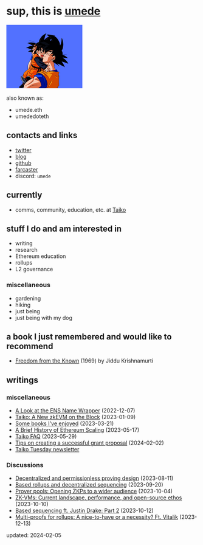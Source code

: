# sup, this is <ins>umede</ins>

<img src="./Untitled design (5) - Copy.png" alt="goku">

also known as:
- umede.eth
- umededoteth

## contacts and links

- [twitter](https://twitter.com/umededoteth)
- [blog](https://mirror.xyz/umede.eth)
- [github](https://github.com/umededoteth/)
- [farcaster](https://warpcast.com/umede.eth)
- discord: `umede`

## currently

- comms, community, education, etc. at [Taiko](https://taiko.xyz/)

## stuff I do and am interested in

- writing
- research
- Ethereum education
- rollups
- L2 governance

### miscellaneous

- gardening
- hiking
- just being
- just being with my dog

## a book I just remembered and would like to recommend

- [Freedom from the Known](https://www.goodreads.com/book/show/143877.Freedom_from_the_Known?from_search=true&from_srp=true&qid=o8tHvlfqCn&rank=1) (1969) by Jiddu Krishnamurti

## writings

### miscellaneous

- [A Look at the ENS Name Wrapper](https://mirror.xyz/umede.eth/sTO6Lu78GWMoS3wj7zUvqKdByKocjMWwz6RCoyCow6o) (2022-12-07)
- [Taiko: A New zkEVM on the Block](https://mirror.xyz/umede.eth/gDuDNng_xHcGFOLZb9-JogcU3d2Em4l9dp32Om3YHjc) (2023-01-09)
- [Some books I've enjoyed](https://mirror.xyz/umede.eth/or_tHFGRpznkR9vZq5pY1m40pQ2c4ktVuA7WjqNkqXg) (2023-03-21)
- [A Brief History of Ethereum Scaling](https://mirror.xyz/umede.eth/zo2_6TU4dNvhN9R45Dp7qf13e6H8kAzm0yFSEzSX5eE) (2023-05-17)
- [Taiko FAQ](https://mirror.xyz/umede.eth/FCZO6v3MkHgL0G3CZaDLlVjsy5cZ6qjeZe7NpLmv5pc) (2023-05-29)
- [Tips on creating a successful grant proposal](https://mirror.xyz/umede.eth/UBTmDDIitby0TpDGJk0qZu15d4gz4Vk-BKOtneHNTw0) (2024-02-02)
- [Taiko Tuesday newsletter](https://umede.substack.com/)

### Discussions

- [Decentralized and permissionless proving design](https://youtu.be/Tc3nYpi4bsQ?feature=shared) (2023-08-11)
- [Based rollups and decentralized sequencing](https://twitter.com/taikoxyz/status/1704479978656587865) (2023-09-20)
- [Prover pools: Opening ZKPs to a wider audience](https://twitter.com/i/spaces/1vOGwjbDBeMKB) (2023-10-04)
- [ZK-VMs: Current landscape, performance, and open-source ethos](https://twitter.com/i/spaces/1yoKMwvmYVWJQ) (2023-10-10)
- [Based sequencing ft. Justin Drake: Part 2](https://twitter.com/i/spaces/1ypJdkREzynGW) (2023-10-12)
- [Multi-proofs for rollups: A nice-to-have or a necessity? Ft. Vitalik](https://twitter.com/i/spaces/1gqxvQzVWQjJB?s=20) (2023-12-13)

updated: 2024-02-05
